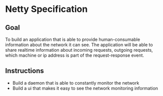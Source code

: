 # Netty Specification

## Goal
To build an application that is able to provide human-consumable information about the network it can see. The application will be able to share realtime information about incoming requests, outgoing requests, which machine or ip address is part of the request-response event.

## Instructions
- Build a daemon that is able to constantly monitor the network
- Build a ui that makes it easy to see the network monitoring information
